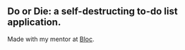 ## Do or Die: a self-destructing to-do list application.

 Made with my mentor at [Bloc](http://bloc.io).
